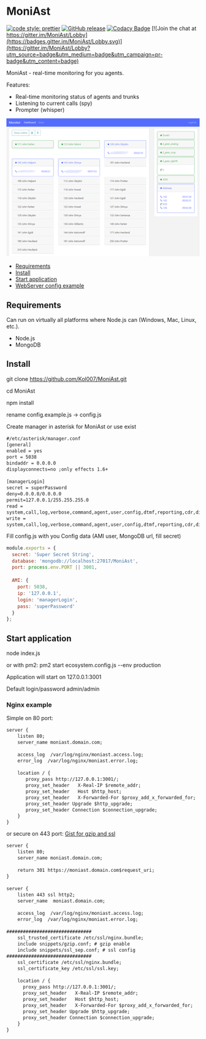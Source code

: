# MoniAst

[![code style: prettier](https://img.shields.io/badge/code_style-prettier-ff69b4.svg?style=flat-square)](https://github.com/prettier/prettier)
[![GitHub release](https://img.shields.io/github/release/Kol007/MoniAst.svg)](https://github.com/Kol007/MoniAst/releases)
[![Codacy Badge](https://api.codacy.com/project/badge/Grade/df6ee9e8cbf34393b728f3640449210b)](https://www.codacy.com/app/nromankevich/MoniAst?utm_source=github.com&utm_medium=referral&utm_content=Kol007/MoniAst&utm_campaign=Badge_Grade)
[![Join the chat at https://gitter.im/MoniAst/Lobby](https://badges.gitter.im/MoniAst/Lobby.svg)](https://gitter.im/MoniAst/Lobby?utm_source=badge&utm_medium=badge&utm_campaign=pr-badge&utm_content=badge)

MoniAst - real-time monitoring for you agents.

Features:

* Real-time monitoring status of agents and trunks
* Listening to current calls (spy)
* Prompter (whisper)

![Demo](https://raw.githubusercontent.com/Kol007/barber/master/2017-12-09_13-41-50.png)

* [Requirements](#requirements)
* [Install](#install)
* [Start application](#start-application)
* [WebServer config example](#nginx-example)

## Requirements

Can run on virtually all platforms where Node.js can (Windows, Mac, Linux, etc.).

* Node.js
* MongoDB

## Install

git clone https://github.com/Kol007/MoniAst.git

cd MoniAst

npm install

rename config.example.js -> config.js

Create manager in asterisk for MoniAst or use exist

```
#/etc/asterisk/manager.conf
[general]
enabled = yes
port = 5038
bindaddr = 0.0.0.0
displayconnects=no ;only effects 1.6+

[managerLogin]
secret = superPassword
deny=0.0.0.0/0.0.0.0
permit=127.0.0.1/255.255.255.0
read = system,call,log,verbose,command,agent,user,config,dtmf,reporting,cdr,dialplan,originate,message
write = system,call,log,verbose,command,agent,user,config,dtmf,reporting,cdr,dialplan,originate,message
```

Fill config.js with you Config data (AMI user, MongoDB url, fill secret)

```js
module.exports = {
  secret: 'Super Secret String',
  database: 'mongodb://localhost:27017/MoniAst',
  port: process.env.PORT || 3001,

  AMI: {
    port: 5038,
    ip: '127.0.0.1',
    login: 'managerLogin',
    pass: 'superPassword'
  }
};
```

## Start application

node index.js

or with pm2: pm2 start ecosystem.config.js --env production

Application will start on 127.0.0.1:3001

Default login/password admin/admin

### Nginx example

Simple on 80 port:

```nginx
server {
    listen 80;
    server_name moniast.domain.com;

    access_log  /var/log/nginx/moniast.access.log;
    error_log  /var/log/nginx/moniast.error.log;

    location / {
       proxy_pass http://127.0.0.1:3001/;
       proxy_set_header   X-Real-IP $remote_addr;
       proxy_set_header   Host $http_host;
       proxy_set_header   X-Forwarded-For $proxy_add_x_forwarded_for;
       proxy_set_header Upgrade $http_upgrade;
       proxy_set_header Connection $connection_upgrade;
    }
}
```

or secure on 443 port:
[Gist for gzip and ssl](https://gist.github.com/Kol007/8dfac7b2a06a0ffa637954cc1ad563c5)

```nginx
server {
    listen 80;
    server_name moniast.domain.com;

    return 301 https://moniast.domain.com$request_uri;
}

server {
    listen 443 ssl http2;
    server_name  moniast.domain.com;

    access_log  /var/log/nginx/moniast.access.log;
    error_log  /var/log/nginx/moniast.error.log;

###############################
    ssl_trusted_certificate /etc/ssl/nginx.bundle;
    include snippets/gzip.conf; # gzip enable
    include snippets/ssl_sep.conf; # ssl config
###############################
    ssl_certificate /etc/ssl/nginx.bundle;
    ssl_certificate_key /etc/ssl/ssl.key;

    location / {
      proxy_pass http://127.0.0.1:3001/;
      proxy_set_header   X-Real-IP $remote_addr;
      proxy_set_header   Host $http_host;
      proxy_set_header   X-Forwarded-For $proxy_add_x_forwarded_for;
      proxy_set_header Upgrade $http_upgrade;
      proxy_set_header Connection $connection_upgrade;
    }
}
```
